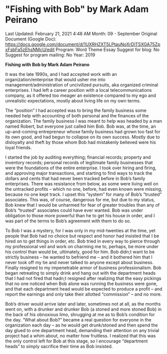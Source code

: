 # "Fishing with Bob" by Mark Adam Peirano

Last Updated: February 21, 2021 4:48 AM
Month: 09 - September
Original Document (Google Doc): https://docs.google.com/document/d/1UXRHZXT5LPtauNoXrDlTSXGA75ZpxFsbFa5zEhsNMcU/edit
Program: Word Theme Essay
Suggest for blog: No
Suggest for program mailing: No
Year: 2019

**Fishing with Bob by Mark Adam Peirano**

It was the late 1990s, and I had accepted work with an organization/enterprise that would usher me into management/administration of uncivilized pursuits, aka organized criminal enterprises. I had left a career position with a local telecommunications company, as it offered too meager an existence compared to my ego and unrealistic expectations, mostly about living life on my own terms.

The “position” I had accepted was to bring the family business some needed help with accounting of both personal and the finances of the organization. The family business I was meant to help was headed by a man named Robert, but everyone just called him Bob. Bob was, at the time, an up-and-coming entrepreneur whose family business had grown too fast for its own good, and had begun to collapse on its own success. Mostly due to disloyalty and theft by those whom Bob had mistakenly believed were his loyal friends.

I started the job by auditing everything; financial records; property and inventory records; personal records of legitimate family businesses that were the foundations of the entire enterprise. I took over hiring and firing, and approving major transactions, and starting to find ways to track the dollars and cents that had never been tracked before in Bob’s family enterprises. There was resistance from below, as some were living well on the untracked profits – which no one, before, had even known were missing, because no one kept track. I upset this “system” for many of Bob’s “trusted” associates. This was, of course, dangerous for me, but due to my status, Bob knew that I would be unharmed for fear of greater troubles than any of Bob’s “trusted” associates could have ever wanted. Bob was under obligation to those more powerful than he to get his house in order, and I was part of the terms to Bob’s agreement with them to do so.

To Bob I was a mystery, for I was only in my mid-twenties at the time, yet people that Bob had no choice but respect and honor had insisted that I be hired on to get things in order, etc. Bob tried in every way to pierce through my professional veil and work on charming me to, perhaps, be more under his control than would be, ultimately, good for him. Bob didn;t want to be strictly business – he wanted to befriend me – and it bothered him that I never took off my tie and never talked to anyone except about business. Finally resigned to my impenetrable armor of business professionalism. Bob began retreating to simply drink and hang out with the department heads that I had not fired that hadn;t resigned after realizing that the easy pickings that no one noticed when Bob alone was running the business were gone, and that each department head would be expected to produce a profit – and report the earnings and only take their allotted “commission” – and no more.

Bob’s driver would arrive later and later, sometimes not at all, as the months went on, with a drunker and drunker Bob (a stoned and more stoned Bob) in the back of his obnoxious limo, shrugging at me as to Bob’s condition for the day. “What about Bob?” became a real question for everyone in the organization each day – as he would get drunk/stoned and then spend the day glued to one department head, demanding their attention on any trivial project had a whim about, no matter how fruitless. I realized that this was the only control left for Bob at this stage, so I encourage “department heads” to simply sacrifice their time as Bob insisted.